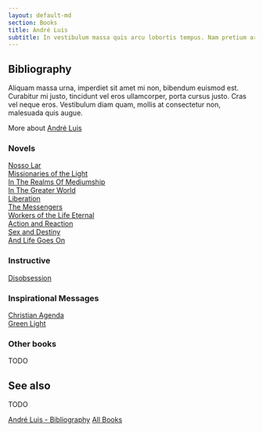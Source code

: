 ```yaml
---
layout: default-md
section: Books
title: André Luis
subtitle: In vestibulum massa quis arcu lobortis tempus. Nam pretium arcu in odio vulputate luctus.
---
```


## Bibliography
Aliquam massa urna, imperdiet sit amet mi non, bibendum euismod est. Curabitur mi justo, tincidunt vel eros ullamcorper, porta cursus justo. Cras vel neque eros. Vestibulum diam quam, mollis at consectetur non, malesuada quis augue.

More about [André Luis](/profiles/andre-luis)

### Novels
[Nosso Lar](nosso-lar)  
[Missionaries of the Light](missionaries-of-the-light)  
[In The Realms Of Mediumship](in-the-realms-of-mediumship)  
[In The Greater World](in-the-greater-world)  
[Liberation](liberation)  
[The Messengers](the-messengers)  
[Workers of the Life Eternal](workers-of-the-life-eternal)  
[Action and Reaction](action-and-reaction)  
[Sex and Destiny](sex-and-destiny)  
[And Life Goes On](and-life-goes-on)  


### Instructive
[Disobsession](disobsession)  


### Inspirational Messages
[Christian Agenda](christian-agenda)  
[Green Light](green-light)  


### Other books
TODO

## See also
TODO

<a href="/books/andre-luis" class="button">André Luis - Bibliography</a>
<a href="/books" class="button">All Books</a>

